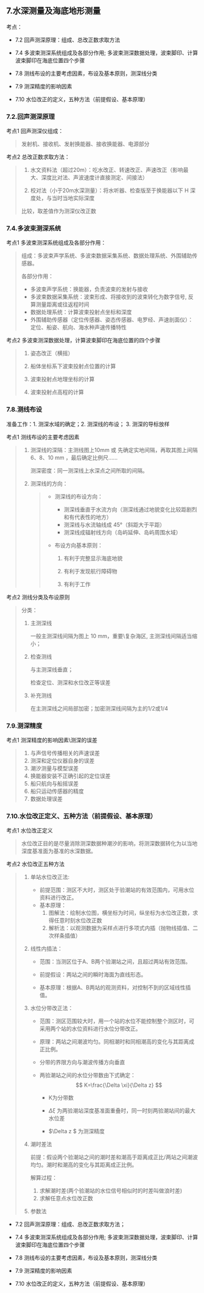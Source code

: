 ## 7.水深测量及海底地形测量

考点：

* 7.2 回声测深原理：组成、总改正数求取方法

* 7.4 多波束测深系统组成及各部分作用; 多波束测深数据处理，波束脚印、计算波束脚印在海底位置四个步骤
* 7.8 测线布设的主要考虑因素，布设及基本原则，测深线分类
* 7.9 测深精度的影响因素
* 7.10 水位改正的定义，五种方法（前提假设、基本原理）

### 7.2.回声测深原理

考点1  回声测深仪组成：

> 发射机、接收机、发射换能器、接收换能器、电源部分

考点2  总改正数求取方法：

> 1. 水文资料法（超过20m）：吃水改正、转速改正、声速改正（影响最大、深度比对法、声波速度计直接测定、间接法）
>
> 2. 校对法（小于20m水深测量）：将水听器、检查版至于换能器以下 H 深度处，与当时当地实际深度
>
> 比较，取差值作为测深仪改正数

### 7.4.多波束测深系统

考点1  多波束测深系统组成及各部分作用：

> 组成：多波束声学系统、多波束数据采集系统、数据处理系统、外围辅助传感器。
>
> 各部分作用：
>
> * 多波束声学系统：换能器，负责波束的发射与接收
> * 多波束数据采集系统：波束形成、将接收到的波束转化为数字信号, 反算测量距离或往返程时间
> * 数据处理系统：计算波束投射点坐标和深度
> * 外围辅助传感器（定位传感器、姿态传感器、电罗经、声速剖面仪）：定位、船姿、航向、海水种声速传播特性



考点2  多波束测深数据处理，计算波束脚印在海底位置的四个步骤

> 1. 姿态改正（横摇）
>
> 2. 船体坐标系下波束投射点位置的计算
> 3. 波束投射点地理坐标的计算
> 4. 波束投射点高程的计算

### 7.8.测线布设

准备工作：1. 测深水域的确定；2. 测深线的布设； 3. 测深的导标放样

考点1  测线布设的主要考虑因素

> 1. 测深线的深隔：主测线图上10mm 或 先确定实地间隔，再取其图上间隔6、8、10 mm ，最后确定比例尺......
>
>    测深密度：同一测深线上水深点之间所取的间隔。
>
>    
>
> 2. 测深线的方向：
>
>    > * 测深线的布设方向：
>    >
>    >   	* 测深线垂直于水流方向（测深线通过地貌变化比较距剧烈和有代表性的地方）
>    >   	* 测深线与水流轴线成 45°（斜距大于平距）
>    >   	* 测深线成辐射线方向（岛屿延伸、岛屿周围水域）
>    >
>    > * 布设方向基本原则：
>    >
>    >   1. 有利于完整显示海底地貌
>    >
>    >   2. 有利于发现航行障碍物
>    >
>    >   3. 有利于工作



考点2  测线分类及布设原则

> 分类：
>
>  1. 主测深线
>
>     一般主测深线间隔为图上 10 mm，重要\复杂海区, 主测深线间隔适当缩小；
>
>  2. 检查测线
>
>     与主测深线垂直；
>
>     检查定位、测深和水位改正等误差
>
>  3. 补充测线
>
>     在主测深线之间局部加密；加密测深线间隔为主的1/2或1/4



### 7.9.测深精度

考点1  测深精度的影响因素\测深的误差

> 1. 与声信号传播相关的声速误差
> 2. 测深和定位仪器自身的误差
> 3. 潮汐测量与模型误差
> 4. 换能器安装不正确引起的定位误差
> 5. 船只航向与船摇误差
> 6. 船只运动传感器的精度
> 7. 数据处理误差

### 7.10.水位改正定义、五种方法（前提假设、基本原理）

考点1  水位改正定义

> 水位改正目的是尽量消除测深数据种潮汐的影响，将测深数据转化为以当地深度基准面为基准的水深数据。



考点2  水位改正五种方法

> 1. 单站水位改正法:
>
>    * 前提范围：测区不大时，测区处于验潮站的有效范围内，可用水位资料进行改正。
>    * 基本原理：
>      1. 图解法：绘制水位图，横坐标为时间，纵坐标为水位改正数，求得任意时刻水位改正数
>      2. 解析法：以观测数据为采样点进行多项式内插（抛物线插值、二次样条插值）
>
> 2. 线性内插法：
>
>    * 范围：当测区位于A、B两个验潮站之间，且超过两站有效范围。
>
>    * 前提假设：两站之间的瞬时海面为直线形态。
>
>    * 基本原理：根据A、B两站的观测资料，对控制不到的区域线性插值。
>
> 3. 水位分带改正法：
>
>    * 范围：测区范围较大时，用一个站的水位不能控制整个测区时，可采用两个站的水位资料进行水位分带改正。
>
>    * 原理：两站之间潮波均匀。同相潮时和同相潮高的变化与其距离成正比例。
>
>    * 分带的界限方向与潮波传播方向垂直
>
>    * 两验潮站之间的水位分带数由下式确定：
>      $$
>      K=\frac{\Delta \xi}{\Delta z}
>      $$
>
>      * K为分带数
>
>      * $\Delta \xi$ 为两验潮站深度基准面重叠时，同一时刻两验潮站间的最大水位差
>
>      * $\Delta z $ 为测深精度
>
>        
>
>      
>
> 4. 潮时差法
>
>    前提：假设两个验潮站之间的潮时差和潮高于距离成正比/两站之间潮波均匀。潮时和潮高的变化与其距离成正比例。
>
>    解算过程：
>
>    1. 求解潮时差(两个验潮站的水位信号相似时的时差叫做浪时差)
>    2. 求解任意点水位改正数
>
> 5. 参数法
>
>    



* 7.2 回声测深原理：组成、总改正数求取方法；

* 7.4 多波束测深系统组成及各部分作用; 多波束测深数据处理，波束脚印、计算波束脚印在海底位置四个步骤
* 7.8 测线布设的主要考虑因素，布设及基本原则，测深线分类
* 7.9 测深精度的影响因素
* 7.10 水位改正的定义，五种方法（前提假设、基本原理）

